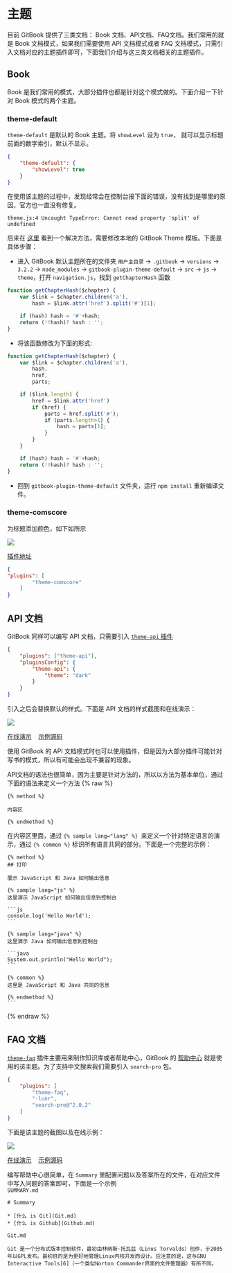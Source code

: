 # 主题
目前 GitBook 提供了三类文档： Book 文档、API文档、FAQ文档。我们常用的就是 Book 文档模式，如果我们需要使用 API 文档模式或者 FAQ 文档模式，只需引入文档对应的主题插件即可，下面我们介绍与这三类文档相关的主题插件。
<!-- toc -->
## Book
Book 是我们常用的模式，大部分插件也都是针对这个模式做的。下面介绍一下针对 Book 模式的两个主题。
### theme-default
`theme-default` 是默认的 Book 主题。将 `showLevel` 设为 `true`， 就可以显示标题前面的数字索引，默认不显示。
```json
{
    "theme-default": {
        "showLevel": true
    }
}
```
在使用该主题的过程中，发现经常会在控制台报下面的错误，没有找到是哪里的原因，官方也一直没有修复。
```
theme.js:4 Uncaught TypeError: Cannot read property 'split' of undefined
```
后来在 [这里](https://github.com/maxkoryukov/theme-default/commit/811fcca17fcc84ad9ff3f940a4194dbffa62a31d) 看到一个解决方法，需要修改本地的 GitBook Theme 模板。下面是具体步骤：
* 进入 GitBook 默认主题所在的文件夹 `用户主目录` -> `.gitbook` -> `versions` -> `3.2.2` -> `node_modules` -> `gitbook-plugin-theme-default` -> `src` -> `js` -> `theme`，打开 `navigation.js`，找到 `getChapterHash` 函数
```js
function getChapterHash($chapter) {
    var $link = $chapter.children('a'),
        hash = $link.attr('href').split('#')[1];

    if (hash) hash = '#'+hash;
    return (!!hash)? hash : '';
}
```
* 将该函数修改为下面的形式:
```js
function getChapterHash($chapter) {
    var $link = $chapter.children('a'),
        hash,
        href,
        parts;

    if ($link.length) {
        href = $link.attr('href')
        if (href) {
            parts = href.split('#');
            if (parts.length>1) {
                hash = parts[1];
            }
        }
    }

    if (hash) hash = '#'+hash;
    return (!!hash)? hash : '';
}
```
* 回到 `gitbook-plugin-theme-default` 文件夹，运行 `npm install` 重新编译文件。

### theme-comscore
为标题添加颜色，如下如所示

![](assets/images/comscore.png)

[插件地址](https://plugins.gitbook.com/plugin/theme-comscore)
```json
{
"plugins": [
        "theme-comscore"
    ]
}
```
##  API 文档
GitBook 同样可以编写 API 文档，只需要引入 [`theme-api` 插件](https://plugins.gitbook.com/plugin/theme-api)
```json
{
    "plugins": ["theme-api"],
    "pluginsConfig": {
        "theme-api": {
            "theme": "dark"
        }
    }
}
```
引入之后会替换默认的样式。下面是 API 文档的样式截图和在线演示：

![](assets/images/api.png)

[在线演示](http://gitbook.zhangjikai.com/api/) &nbsp;&nbsp; [示例源码](https://github.com/zhangjikai/gitbook-use/tree/v3-api)

使用 GitBook 的 API 文档模式时也可以使用插件，但是因为大部分插件可能针对写书的模式，所以有可能会出现不兼容的现象。

API文档的语法也很简单，因为主要是针对方法的，所以以方法为基本单位，通过下面的语法来定义一个方法
{% raw %}
```
{% method %}

内容区

{% endmethod %}

```

在内容区里面，通过 `{% sample lang="lang" %} `来定义一个针对特定语言的演示，通过 `{% common %}` 标识所有语言共同的部分。下面是一个完整的示例：


<pre lang="no-highlight"><code>{% method %}
## 打印

展示 JavaScript 和 Java 如何输出信息

{% sample lang="js" %}
这里演示 JavaScript 如何输出信息到控制台

```js
console.log('Hello World');
```

{% sample lang="java" %}
这里演示 Java 如何输出信息到控制台

```java
System.out.println("Hello World");
```

{% common %}
这里是 JavaScript 和 Java 共同的信息

{% endmethod %}
```
</code></pre>

{% endraw %}

## FAQ 文档
[`theme-faq`](https://plugins.gitbook.com/plugin/theme-faq) 插件主要用来制作知识库或者帮助中心，GitBook 的 [帮助中心](https://plugins.gitbook.com/plugin/theme-faq) 就是使用的该主题。为了支持中文搜索我们需要引入 `search-pro` 包。
```json
{
    "plugins": [
        "theme-faq",
        "-lunr",
        "search-pro@^2.0.2"
    ]
}
```
下面是该主题的截图以及在线示例：

![](assets/images/faq.png)

[在线演示](http://gitbook.zhangjikai.com/faq/) &nbsp;&nbsp; [示例源码](https://github.com/zhangjikai/gitbook-use/tree/v3-faq)

编写帮助中心很简单，在 `Summary` 里配置问题以及答案所在的文件，在对应文件中写入问题的答案即可，下面是一个示例  
`SUMMARY.md`
```
# Summary

* [什么 is Git](Git.md)
* [什么 is Github](Github.md)
```
`Git.md`
```
Git 是一个分布式版本控制软件，最初由林纳斯·托瓦兹（Linus Torvalds）创作，于2005年以GPL发布。最初目的是为更好地管理Linux内核开发而设计。应注意的是，这与GNU Interactive Tools[6]（一个类似Norton Commander界面的文件管理器）有所不同。
```
